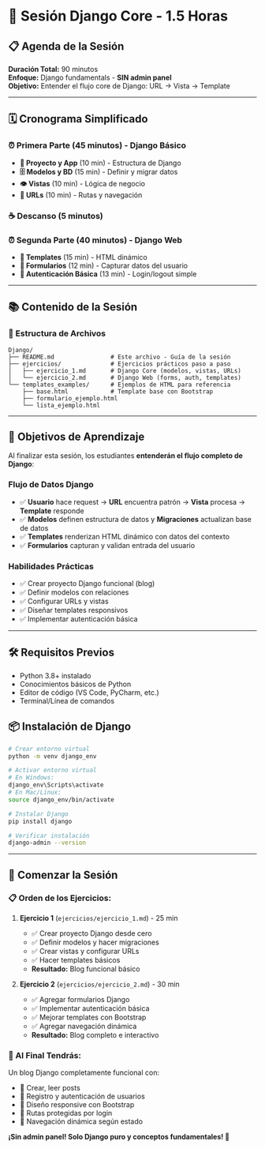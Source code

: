 # 🐍 Sesión Django Core - 1.5 Horas

## 📋 Agenda de la Sesión

**Duración Total:** 90 minutos  
**Enfoque:** Django fundamentals - **SIN admin panel**  
**Objetivo:** Entender el flujo core de Django: URL → Vista → Template

---

## 🗓️ Cronograma Simplificado

### ⏰ Primera Parte (45 minutos) - Django Básico
- **🚀 Proyecto y App** (10 min) - Estructura de Django
- **🗄️ Modelos y BD** (15 min) - Definir y migrar datos  
- **👁️ Vistas** (10 min) - Lógica de negocio
- **🔗 URLs** (10 min) - Rutas y navegación

### ☕ Descanso (5 minutos)

### ⏰ Segunda Parte (40 minutos) - Django Web
- **🎨 Templates** (15 min) - HTML dinámico
- **📝 Formularios** (12 min) - Capturar datos del usuario
- **🔐 Autenticación Básica** (13 min) - Login/logout simple

---

## 📚 Contenido de la Sesión

### 📁 Estructura de Archivos
```
Django/
├── README.md                # Este archivo - Guía de la sesión  
├── ejercicios/              # Ejercicios prácticos paso a paso
│   ├── ejercicio_1.md       # Django Core (modelos, vistas, URLs)
│   └── ejercicio_2.md       # Django Web (forms, auth, templates)
└── templates_examples/      # Ejemplos de HTML para referencia
    ├── base.html            # Template base con Bootstrap
    ├── formulario_ejemplo.html
    └── lista_ejemplo.html
```

---

## 🎯 Objetivos de Aprendizaje

Al finalizar esta sesión, los estudiantes **entenderán el flujo completo de Django**:

### Flujo de Datos Django
- ✅ **Usuario** hace request → **URL** encuentra patrón → **Vista** procesa → **Template** responde
- ✅ **Modelos** definen estructura de datos y **Migraciones** actualizan base de datos
- ✅ **Templates** renderizan HTML dinámico con datos del contexto
- ✅ **Formularios** capturan y validan entrada del usuario

### Habilidades Prácticas
- ✅ Crear proyecto Django funcional (blog)
- ✅ Definir modelos con relaciones
- ✅ Configurar URLs y vistas  
- ✅ Diseñar templates responsivos
- ✅ Implementar autenticación básica

---

## 🛠️ Requisitos Previos

- Python 3.8+ instalado
- Conocimientos básicos de Python
- Editor de código (VS Code, PyCharm, etc.)
- Terminal/Línea de comandos

## 📦 Instalación de Django

```bash
# Crear entorno virtual
python -m venv django_env

# Activar entorno virtual
# En Windows:
django_env\Scripts\activate
# En Mac/Linux:
source django_env/bin/activate

# Instalar Django
pip install django

# Verificar instalación
django-admin --version
```

---

## 🚀 Comenzar la Sesión

### 📋 Orden de los Ejercicios:

1. **Ejercicio 1** (`ejercicios/ejercicio_1.md`) - 25 min
   - ✅ Crear proyecto Django desde cero
   - ✅ Definir modelos y hacer migraciones
   - ✅ Crear vistas y configurar URLs
   - ✅ Hacer templates básicos
   - **Resultado:** Blog funcional básico

2. **Ejercicio 2** (`ejercicios/ejercicio_2.md`) - 30 min  
   - ✅ Agregar formularios Django
   - ✅ Implementar autenticación básica
   - ✅ Mejorar templates con Bootstrap
   - ✅ Agregar navegación dinámica
   - **Resultado:** Blog completo e interactivo

### 🎯 Al Final Tendrás:
Un blog Django completamente funcional con:
- 📝 Crear, leer posts
- 👤 Registro y autenticación de usuarios  
- 🎨 Diseño responsive con Bootstrap
- 🔐 Rutas protegidas por login
- 📱 Navegación dinámica según estado

**¡Sin admin panel! Solo Django puro y conceptos fundamentales! 🚀**

